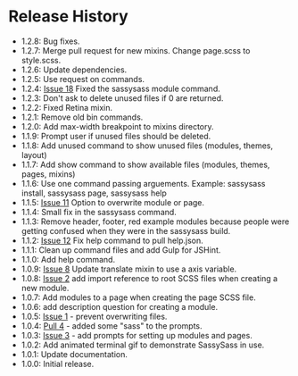 # Release History

* 1.2.8: Bug fixes.
* 1.2.7: Merge pull request for new mixins. Change page.scss to style.scss.
* 1.2.6: Update dependencies.
* 1.2.5: Use request on commands.
* 1.2.4: [Issue 18](https://github.com/ryanburgess/sassysass/issues/18) Fixed the sassysass module command.
* 1.2.3: Don't ask to delete unused files if 0 are returned.
* 1.2.2: Fixed Retina mixin.
* 1.2.1: Remove old bin commands.
* 1.2.0: Add max-width breakpoint to mixins directory.
* 1.1.9: Prompt user if unused files should be deleted.
* 1.1.8: Add unused command to show unused files (modules, themes, layout)
* 1.1.7: Add show command to show available files (modules, themes, pages, mixins)
* 1.1.6: Use one command passing arguements. Example: sassysass install, sassysass page, sassysass help
* 1.1.5: [Issue 11](https://github.com/ryanburgess/sassysass/issues/11) Option to overwrite module or page.
* 1.1.4: Small fix in the sassysass command.
* 1.1.3: Remove header, footer, red example modules because people were getting confused when they were in the sassysass build.
* 1.1.2: [Issue 12](https://github.com/ryanburgess/sassysass/issues/12) Fix help command to pull help.json.
* 1.1.1: Clean up command files and add Gulp for JSHint.
* 1.1.0: Add help command.
* 1.0.9: [Issue 8](https://github.com/ryanburgess/sassysass/issues/8) Update translate mixin to use a axis variable.
* 1.0.8: [Issue 2](https://github.com/ryanburgess/sassysass/issues/2) add import reference to root SCSS files when creating a new module.
* 1.0.7: Add modules to a page when creating the page SCSS file.
* 1.0.6: add description question for creating a module.
* 1.0.5: [Issue 1](https://github.com/ryanburgess/sassysass/issues/1) - prevent overwriting files.
* 1.0.4: [Pull 4](https://github.com/ryanburgess/sassysass/pull/4) - added some "sass" to the prompts.
* 1.0.3: [Issue 3](https://github.com/ryanburgess/sassysass/issues/3) - add prompts for setting up modules and pages.
* 1.0.2: Add animated terminal gif to demonstrate SassySass in use.
* 1.0.1: Update documentation.
* 1.0.0: Initial release.